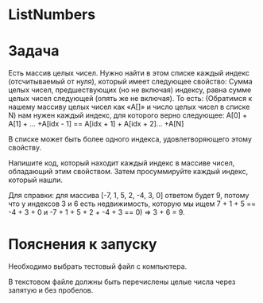 # ListNumbers

# Задача

Есть массив целых чисел. Нужно найти в этом списке каждый индекс (отсчитываемый от нуля), который имеет следующее свойство:
Сумма целых чисел, предшествующих (но не включая) индексу, равна сумме целых чисел следующей (опять же не включая).
То есть: (Обратимся к нашему массиву целых чисел как «A[]» и число целых чисел в списке N) нам нужен каждый индекс, для которого
верно следующее:
A[0] + A[1] + ... +A[idx - 1] == A[idx + 1] + A[idx + 2]... +A[N]

В списке может быть более одного индекса, удовлетворяющего этому свойству.

Напишите код, который находит каждый индекс в массиве чисел, обладающий этим свойством. Затем просуммируйте каждый индекс, который нашли.

Для справки: для массива [-7, 1, 5, 2, -4, 3, 0] ответом будет 9, потому что у индексов 3 и 6 есть недвижимость, которую мы ищем
7 + 1 + 5 == -4 + 3 + 0 и -7 + 1 + 5 + 2 + -4 + 3 == 0) => 3 + 6 = 9.

# Пояснения к запуску

Необходимо выбрать тестовый файл с компьютера.

В текстовом файле должны быть перечислены целые числа через запятую и без пробелов.
